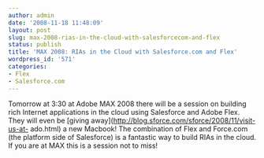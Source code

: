 ```yaml
---
author: admin
date: '2008-11-18 11:48:09'
layout: post
slug: max-2008-rias-in-the-cloud-with-salesforcecom-and-flex
status: publish
title: 'MAX 2008: RIAs in the Cloud with Salesforce.com and Flex'
wordpress_id: '571'
categories:
- Flex
- Salesforce.com
---
```


Tomorrow at 3:30 at Adobe MAX 2008 there will be a session on building rich
Internet applications in the cloud using Salesforce and Adobe Flex. They will
even be [giving away](http://blog.sforce.com/sforce/2008/11/visit-us-at-
ado.html) a new Macbook! The combination of Flex and Force.com (the platform
side of Salesforce) is a fantastic way to build RIAs in the cloud. If you are
at MAX this is a session not to miss!

